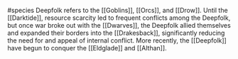 #species 
Deepfolk refers to the [[Goblins]], [[Orcs]], and [[Drow]]. Until the [[Darktide]], resource scarcity led to frequent conflicts among the Deepfolk, but once war broke out with the [[Dwarves]], the Deepfolk allied themselves and expanded their borders into the [[Drakesback]], significantly reducing the need for and appeal of internal conflict. More recently, the [[Deepfolk]] have begun to conquer the [[Eldglade]] and [[Althan]].